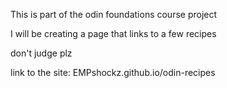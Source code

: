 This is part of the odin foundations course project

I will be creating a page that links to a few recipes

don't judge plz

link to the site: EMPshockz.github.io/odin-recipes
